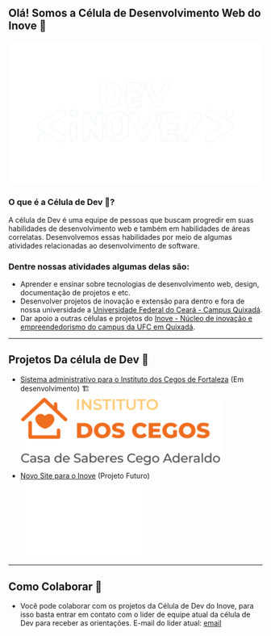 ## Olá! Somos a Célula de Desenvolvimento Web do Inove 👋

<div align="center" >
    <img src="../images/LOGO-DEV-INOVE-no-bg.png" alt= “” width="600em">
</div>

### O que é a Célula de Dev 🤔?

A célula de Dev é uma equipe de pessoas que buscam progredir em suas habilidades de desenvolvimento web e também em habilidades de áreas correlatas. Desenvolvemos essas habilidades por meio de algumas atividades relacionadas ao desenvolvimento de software.

### Dentre nossas atividades algumas delas são:
- Aprender e ensinar sobre tecnologias de desenvolvimento web, design, documentação de projetos e etc. 
- Desenvolver projetos de inovação e extensão para dentro e fora de nossa universidade a [Universidade Federal do Ceará - Campus Quixadá](https://www.quixada.ufc.br/campus/).
- Dar apoio a outras células e projetos do [Inove - Núcleo de inovação e empreendedorismo do campus da UFC em Quixadá](https://inove.quixada.ufc.br/).

---
## Projetos Da célula de Dev 🚀
- [Sistema administrativo para o Instituto dos Cegos de Fortaleza](https://github.com/dev-inove/Projeto-IDC) (Em desenvolvimento) 🏗️
    <div>
        <img src="../images/logo.svg" alt= “” width="400em">
    </div>
- [Novo Site para o Inove](https://github.com/dev-inove/Projeto_Site_Inove_2.0) (Projeto Futuro) 
    <div>
        <img src="../images/inove-logo.png" alt= “” width="250em">
    </div>

---

## Como Colaborar 🤝
- Você pode colaborar com os projetos da Célula de Dev do Inove, para isso basta entrar em contato com o lider de equipe atual da célula de Dev para receber as orientações. E-mail do lider atual: [email]("mailto:juandbpimentel@alu.ufc.br")